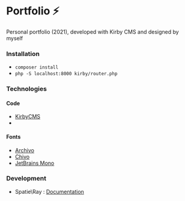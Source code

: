 # Portfolio ⚡️

Personal portfolio (2021), developed with Kirby CMS and designed by myself

### Installation

-   `composer install`
-   `php -S localhost:8000 kirby/router.php`

### Technologies

#### Code

-   [KirbyCMS](https://getkirby.com/)
-

#### Fonts

-   [Archivo](https://fonts.google.com/specimen/Archivo)
-   [Chivo](https://fonts.google.com/specimen/Chivo)
-   [JetBrains Mono](https://www.jetbrains.com/fr-fr/lp/mono/)

### Development

-   Spatie\Ray : [Documentation](https://spatie.be/docs/ray/v1/usage/reference)
